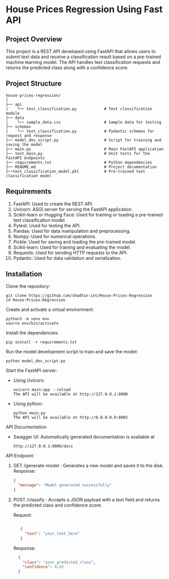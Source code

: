 # House Prices Regression Using Fast API

## Project Overview
This project is a REST API developed using FastAPI that 
allows users to submit text data and receive a classification 
result based on a pre-trained machine learning model. 
The API handles text classification requests and returns 
the predicted class along with a confidence score.

## Project Structure

```plaintext
house-prices-regression/
│
├── api
|    └── text_classification.py            # Text classification module
├── data
|    └── sample_data.csv                   # Sample data for testing
├── schemas
|    └── text_classification.py            # Pydantic schemas for request and response
├── model_dev_script.py                    # Script for training and saving the model
├── main.py                                # Main FastAPI application
├── test_main.py                           # Unit tests for the FastAPI endpoints
├── requirements.txt                       # Python dependencies
├── README.md                              # Project documentation
├──text_classification_model.pkl           # Pre-trained text classification model
```

## Requirements
1. FastAPI: Used to create the REST API.
2. Uvicorn: ASGI server for serving the FastAPI application.
3. Scikit-learn or Hugging Face: Used for training or loading a pre-trained text classification model.
4. Pytest: Used for testing the API.
5. Pandas: Used for data manipulation and preprocessing.
6. Numpy: Used for numerical operations.
7. Pickle: Used for saving and loading the pre-trained model.
8. Scikit-learn: Used for training and evaluating the model.
9. Requests: Used for sending HTTP requests to the API.
10. Pydantic: Used for data validation and serialization.

## Installation

Clone the repository: 
```
git clone https://github.com/shadhin-int/House-Prices-Regression
cd House-Prices-Regression
```
Create and activate a virtual environment:
```
python3 -m venv env
source env/bin/activate
```
Install the dependencies:
```
pip install -r requirements.txt
```
Run the model development script to train and save the model:
```
python model_dev_script.py
```

Start the FastAPI server:

- Using Uvicorn:
    ```
    uvicorn main:app --reload
    The API will be available at http://127.0.0.1:8000
    ```
- Using python:
     ```
    python main.py
    The API will be available at http://0.0.0.0.0:8002
    ```

API Documentation
* Swagger UI: Automatically generated documentation is available at
    ```
    http://127.0.0.1:8000/docs
     ```

API Endpoint:
1. GET /generate-model : Generates a new model and saves it to the disk.
    Response:
    ```json
    {
      "message": "Model generated successfully"
    }
   ```
2. POST /classify : Accepts a JSON payload with a text field and returns the predicted class and confidence score.

    Request:
   ```json

      {
        "text": "your_text_here"
      }
    ```
    Response:
    ```json
      {
        "class": "your_predicted_class",
        "confidence": 0.95
      }
    ```